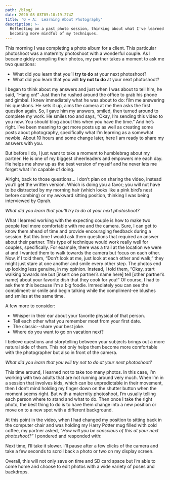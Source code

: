 ```yaml
---
path: /blog/
date: 2020-08-03T05:10:19.274Z
title: 'Q + A:  Learning About Photography'
description: >-
  Reflecting on a past photo session, thinking about what I've learned and
  becoming more mindful of my techniques.
---
```

This morning I was completing a photo album for a client. This particular photoshoot was a maternity photoshoot with a wonderful couple. As I became giddy compiling their photos, my partner takes a moment to ask me two questions:

* What did you learn that you’ll **try to do** at your next photoshoot?
* What did you learn that you will **try not to do** at your next photoshoot?

I began to think about my answers and just when I was about to tell him, he said, “Hang on!” Just then he rushed around the office to grab his phone and gimbal. I knew immediately what he was about to do: film me answering his questions. He sets it up, aims the camera at me then asks the first question again. So, I gave him my answers, smiled, then turned around to complete my work. He smiles too and says, “Okay, I’m sending this video to you now. You should blog about this when you have the time.” And he’s right. I’ve been meaning to get more posts up as well as creating some posts about photography, specifically what I’m learning as a somewhat newbie. About 10 hours and some change later, here I am ready to share my answers with you.

But before I do, I just want to take a moment to humblebrag about my partner. He is one of my biggest cheerleaders and empowers me each day. He helps me show up as the best version of myself and he never lets me forget what I’m capable of doing.

Alright, back to those questions… I don’t plan on sharing the video, instead you’ll get the written version. Which is doing you a favor; you will not have to be distracted by my morning hair (which looks like a pink bird’s nest before combing) or my awkward sitting position, thinking I was being interviewed by Oprah.

*What did you learn that you’ll try to do at your next photoshoot?*

What I learned working with the expecting couple is how to make two people feel more comfortable with me and the camera. Sure, I can get to know them ahead of time and provide encouraging feedback during a session. But this time I would ask them questions that required an answer about their partner. This type of technique would work really well for couples, specifically. For example, there was a trail at the location we were at and I wanted them to walk towards the camera but focus on each other. Now, if I told them, “Don’t look at me, just look at each other and walk,” they might just stare at one another and smile every other step. The photos end up looking less genuine, in my opinion. Instead, I told them, “Okay, start walking towards me but \[insert one partner’s name here] tell \[other partner’s name] about your favorite dish that they cook for you!”  Of course, I had to ask them this because I'm a big foodie.  Immediately you can see the compliment-or smile and begin talking while the compliment-ee blushes and smiles at the same time.

A few more to consider:

* Whisper in their ear about your favorite physical of that person.
* Tell each other what you remember most from your first date.
* The classic--share your best joke.
* Where do you want to go on vacation next?

I believe questions and storytelling between your subjects brings out a more natural side of them. This not only helps them become more comfortable with the photographer but also in front of the camera.

*What did you learn that you will try not to do at your next photoshoot?*

This time around, I learned not to take too many photos. In this case, I’m working with two adults that are not running around very much. When I’m in a session that involves kids, which can be unpredictable in their movement, then I don’t mind holding my finger down on the shutter button when the moment seems right. But with a maternity photoshoot, I’m usually telling each person where to stand and what to do. Then once I take the right photo, the best thing to do is to have them change into a new position or move on to a new spot with a different background.

At this point in the video, when I had changed my position to sitting back in the computer chair and was holding my Harry Potter mug filled with cold coffee, my partner asked, *“How will you be conscious of this at your next photoshoot?”* I pondered and responded with:

Next time, I’ll take it slower. I’ll pause after a few clicks of the camera and take a few seconds to scroll back a photo or two on my display screen.

Overall, this will not only save on time and SD card space but I’m able to come home and choose to edit photos with a wide variety of poses and backdrops.
